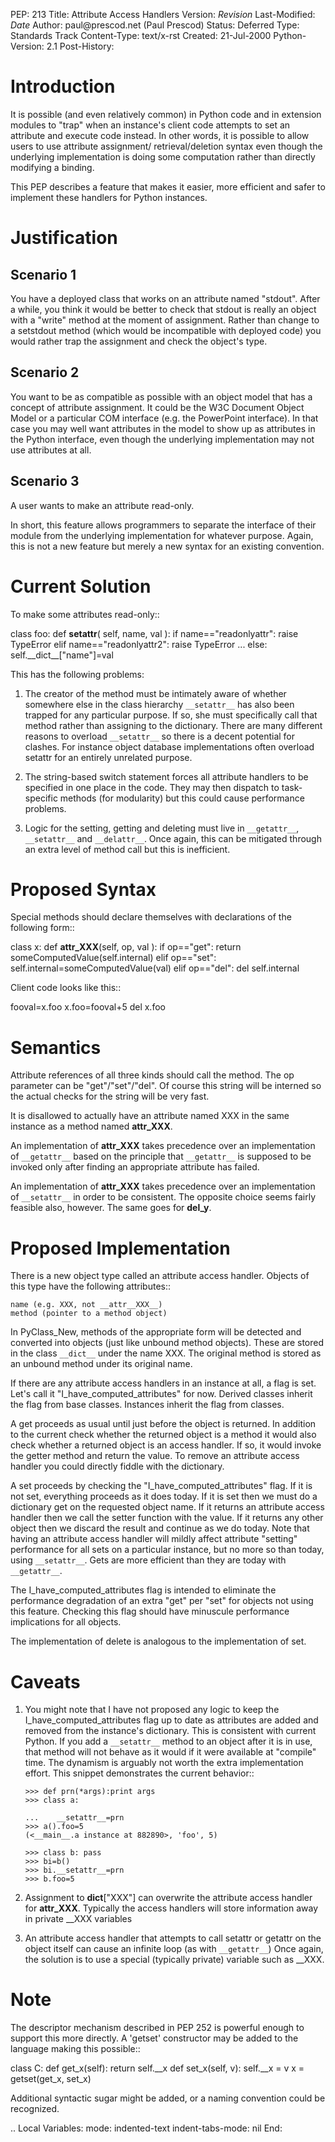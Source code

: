 PEP: 213 Title: Attribute Access Handlers Version: $Revision$
Last-Modified: $Date$ Author: paul\@prescod.net (Paul Prescod) Status:
Deferred Type: Standards Track Content-Type: text/x-rst Created:
21-Jul-2000 Python-Version: 2.1 Post-History:

Introduction
============

It is possible (and even relatively common) in Python code and in
extension modules to "trap" when an instance's client code attempts to
set an attribute and execute code instead. In other words, it is
possible to allow users to use attribute assignment/ retrieval/deletion
syntax even though the underlying implementation is doing some
computation rather than directly modifying a binding.

This PEP describes a feature that makes it easier, more efficient and
safer to implement these handlers for Python instances.

Justification
=============

Scenario 1
----------

You have a deployed class that works on an attribute named "stdout".
After a while, you think it would be better to check that stdout is
really an object with a "write" method at the moment of assignment.
Rather than change to a setstdout method (which would be incompatible
with deployed code) you would rather trap the assignment and check the
object's type.

Scenario 2
----------

You want to be as compatible as possible with an object model that has a
concept of attribute assignment. It could be the W3C Document Object
Model or a particular COM interface (e.g. the PowerPoint interface). In
that case you may well want attributes in the model to show up as
attributes in the Python interface, even though the underlying
implementation may not use attributes at all.

Scenario 3
----------

A user wants to make an attribute read-only.

In short, this feature allows programmers to separate the interface of
their module from the underlying implementation for whatever purpose.
Again, this is not a new feature but merely a new syntax for an existing
convention.

Current Solution
================

To make some attributes read-only::

class foo: def **setattr**( self, name, val ): if name=="readonlyattr":
raise TypeError elif name=="readonlyattr2": raise TypeError ... else:
self.\_\_dict\_\_\["name"\]=val

This has the following problems:

1.  The creator of the method must be intimately aware of whether
    somewhere else in the class hierarchy `__setattr__` has also been
    trapped for any particular purpose. If so, she must specifically
    call that method rather than assigning to the dictionary. There are
    many different reasons to overload `__setattr__` so there is a
    decent potential for clashes. For instance object database
    implementations often overload setattr for an entirely unrelated
    purpose.

2.  The string-based switch statement forces all attribute handlers to
    be specified in one place in the code. They may then dispatch to
    task-specific methods (for modularity) but this could cause
    performance problems.

3.  Logic for the setting, getting and deleting must live in
    `__getattr__`, `__setattr__` and `__delattr__`. Once again, this can
    be mitigated through an extra level of method call but this is
    inefficient.

Proposed Syntax
===============

Special methods should declare themselves with declarations of the
following form::

class x: def **attr\_XXX**(self, op, val ): if op=="get": return
someComputedValue(self.internal) elif op=="set":
self.internal=someComputedValue(val) elif op=="del": del self.internal

Client code looks like this::

fooval=x.foo x.foo=fooval+5 del x.foo

Semantics
=========

Attribute references of all three kinds should call the method. The op
parameter can be "get"/"set"/"del". Of course this string will be
interned so the actual checks for the string will be very fast.

It is disallowed to actually have an attribute named XXX in the same
instance as a method named **attr\_XXX**.

An implementation of **attr\_XXX** takes precedence over an
implementation of `__getattr__` based on the principle that
`__getattr__` is supposed to be invoked only after finding an
appropriate attribute has failed.

An implementation of **attr\_XXX** takes precedence over an
implementation of `__setattr__` in order to be consistent. The opposite
choice seems fairly feasible also, however. The same goes for
**del\_y**.

Proposed Implementation
=======================

There is a new object type called an attribute access handler. Objects
of this type have the following attributes::

    name (e.g. XXX, not __attr__XXX__)
    method (pointer to a method object)

In PyClass\_New, methods of the appropriate form will be detected and
converted into objects (just like unbound method objects). These are
stored in the class `__dict__` under the name XXX. The original method
is stored as an unbound method under its original name.

If there are any attribute access handlers in an instance at all, a flag
is set. Let's call it "I\_have\_computed\_attributes" for now. Derived
classes inherit the flag from base classes. Instances inherit the flag
from classes.

A get proceeds as usual until just before the object is returned. In
addition to the current check whether the returned object is a method it
would also check whether a returned object is an access handler. If so,
it would invoke the getter method and return the value. To remove an
attribute access handler you could directly fiddle with the dictionary.

A set proceeds by checking the "I\_have\_computed\_attributes" flag. If
it is not set, everything proceeds as it does today. If it is set then
we must do a dictionary get on the requested object name. If it returns
an attribute access handler then we call the setter function with the
value. If it returns any other object then we discard the result and
continue as we do today. Note that having an attribute access handler
will mildly affect attribute "setting" performance for all sets on a
particular instance, but no more so than today, using `__setattr__`.
Gets are more efficient than they are today with `__getattr__`.

The I\_have\_computed\_attributes flag is intended to eliminate the
performance degradation of an extra "get" per "set" for objects not
using this feature. Checking this flag should have minuscule performance
implications for all objects.

The implementation of delete is analogous to the implementation of set.

Caveats
=======

1.  You might note that I have not proposed any logic to keep the
    I\_have\_computed\_attributes flag up to date as attributes are
    added and removed from the instance's dictionary. This is consistent
    with current Python. If you add a `__setattr__` method to an object
    after it is in use, that method will not behave as it would if it
    were available at "compile" time. The dynamism is arguably not worth
    the extra implementation effort. This snippet demonstrates the
    current behavior::

        >>> def prn(*args):print args
        >>> class a:

        ...    __setattr__=prn
        >>> a().foo=5
        (<__main__.a instance at 882890>, 'foo', 5)

        >>> class b: pass
        >>> bi=b()
        >>> bi.__setattr__=prn
        >>> b.foo=5

2.  Assignment to **dict**\["XXX"\] can overwrite the attribute access
    handler for **attr\_XXX**. Typically the access handlers will store
    information away in private \_\_XXX variables

3.  An attribute access handler that attempts to call setattr or getattr
    on the object itself can cause an infinite loop (as with
    `__getattr__`) Once again, the solution is to use a special
    (typically private) variable such as \_\_XXX.

Note
====

The descriptor mechanism described in PEP 252 is powerful enough to
support this more directly. A 'getset' constructor may be added to the
language making this possible::

class C: def get\_x(self): return self.\_\_x def set\_x(self, v):
self.\_\_x = v x = getset(get\_x, set\_x)

Additional syntactic sugar might be added, or a naming convention could
be recognized.

.. Local Variables: mode: indented-text indent-tabs-mode: nil End:
